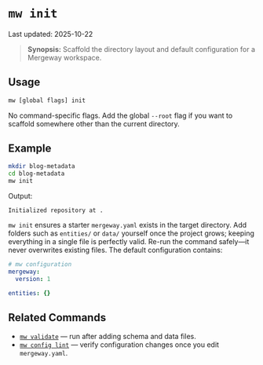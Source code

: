 # `mw init`

Last updated: 2025-10-22

> **Synopsis:** Scaffold the directory layout and default configuration for a Mergeway workspace.

## Usage

```bash
mw [global flags] init
```

No command-specific flags. Add the global `--root` flag if you want to scaffold somewhere other than the current directory.

## Example

```bash
mkdir blog-metadata
cd blog-metadata
mw init
```

Output:

```
Initialized repository at .
```

`mw init` ensures a starter `mergeway.yaml` exists in the target directory. Add folders such as `entities/` or `data/` yourself once the project grows; keeping everything in a single file is perfectly valid. Re-run the command safely—it never overwrites existing files.
The default configuration contains:

```yaml
# mw configuration
mergeway:
  version: 1

entities: {}
```

## Related Commands

- [`mw validate`](validate.md) — run after adding schema and data files.
- [`mw config lint`](config-lint.md) — verify configuration changes once you edit `mergeway.yaml`.
